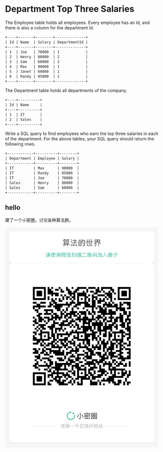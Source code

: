 # Department Top Three Salaries 

The Employee table holds all employees. Every employee has an Id, and there is also a column for the department Id.  

```
+----+-------+--------+--------------+
| Id | Name  | Salary | DepartmentId |
+----+-------+--------+--------------+
| 1  | Joe   | 70000  | 1            |
| 2  | Henry | 80000  | 2            |
| 3  | Sam   | 60000  | 2            |
| 4  | Max   | 90000  | 1            |
| 5  | Janet | 69000  | 1            |
| 6  | Randy | 85000  | 1            |
+----+-------+--------+--------------+
```


The Department table holds all departments of the company.  

```
+----+----------+
| Id | Name     |
+----+----------+
| 1  | IT       |
| 2  | Sales    |
+----+----------+
```


Write a SQL query to find employees who earn the top three salaries in each of the department. For the above tables, your SQL query should return the following rows.  

```
+------------+----------+--------+
| Department | Employee | Salary |
+------------+----------+--------+
| IT         | Max      | 90000  |
| IT         | Randy    | 85000  |
| IT         | Joe      | 70000  |
| Sales      | Henry    | 80000  |
| Sales      | Sam      | 60000  |
+------------+----------+--------+
```


## hello

建了一个小密圈，讨论各种算法群。  

![小密圈](../../suanfa_xiaomiquan.jpg)


